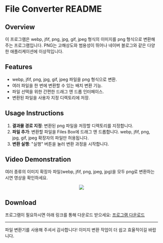 # File Converter README

## Overview

이 프로그램은 webp, jfif, png, jpg, gif, jpeg 형식의 이미지를 png 형식으로 변환해주는 프로그램입니다. PNG는 고해상도와 범용성이 뛰어나 네이버 블로그와 같은 다양한 애플리케이션에 이상적입니다.

## Features

- webp, jfif, png, jpg, gif, jpeg 파일을 png 형식으로 변환.
- 여러 파일을 한 번에 변환할 수 있는 배치 변환 기능.
- 파일 선택을 위한 간편한 드래그 앤 드롭 인터페이스.
- 변환된 파일을 사용자 지정 디렉토리에 저장.

## Usage Instructions

1. **결과물 경로 지정**: 변환된 png 파일을 저장할 디렉토리를 지정합니다.
2. **파일 추가**: 변환할 파일을 Files Box에 드래그 앤 드롭합니다. webp, jfif, png, jpg, gif, jpeg 확장자의 파일만 허용됩니다.
3. **변환 실행**: "실행" 버튼을 눌러 변환 과정을 시작합니다.

## Video Demonstration

여러 종류의 이미지 확장자 파일(webp, jfif, png, jpeg, jpg)을 모두 png로 변환하는 시연 영상을 확인하세요.
<p align="center">
  <img src="https://github.com/SilverWolf243/FileConverter/assets/174812857/90108061-8860-4418-a275-acbe178d59ad">
</p>

## Download

프로그램이 필요하시면 아래 링크를 통해 다운로드 받으세요: [프로그램 다운로드](http://naver.me/5gFsd8RA)

---

파일 변환기를 사용해 주셔서 감사합니다! 이미지 변환 작업이 더 쉽고 효율적이길 바랍니다.

